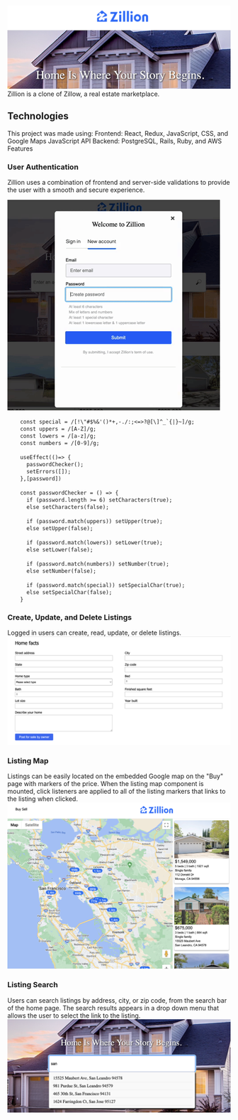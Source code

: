 ![Alt Text](readme/readmelogo.png)
Zillion is a clone of Zillow, a real estate marketplace.

## Technologies
This project was made using:
Frontend: React, Redux, JavaScript, CSS, and Google Maps JavaScript API
Backend: PostgreSQL, Rails, Ruby, and AWS
Features
### User Authentication
Zillion uses a combination of frontend and server-side validations to provide the user with a smooth and secure experience.

![Alt Text](readme/signin.gif)
```
    const special = /[!\"#$%&'()*+,-./:;<=>?@[\]^_`{|}~]/g;
    const uppers = /[A-Z]/g;
    const lowers = /[a-z]/g;
    const numbers = /[0-9]/g;

    useEffect(()=> {
      passwordChecker();
      setErrors([]);
    },[password])

    const passwordChecker = () => {
      if (password.length >= 6) setCharacters(true);
      else setCharacters(false);

      if (password.match(uppers)) setUpper(true);
      else setUpper(false);

      if (password.match(lowers)) setLower(true);
      else setLower(false);

      if (password.match(numbers)) setNumber(true);
      else setNumber(false);

      if (password.match(special)) setSpecialChar(true);
      else setSpecialChar(false);        
    }
```

### Create, Update, and Delete Listings
Logged in users can create, read, update, or delete listings. 
![Alt Text](readme/sell.png)

### Listing Map
Listings can be easily located on the embedded Google map on the "Buy" page with markers of the price. When the listing map component is mounted, click listeners are applied to all of the listing markers that links to the listing when clicked.
![Alt Text](readme/map.png)

### Listing Search
Users can search listings by address, city, or zip code, from the search bar of the home page. The search results appears in a drop down menu that allows the user to select the link to the listing.
![Alt Text](readme/search.png)
